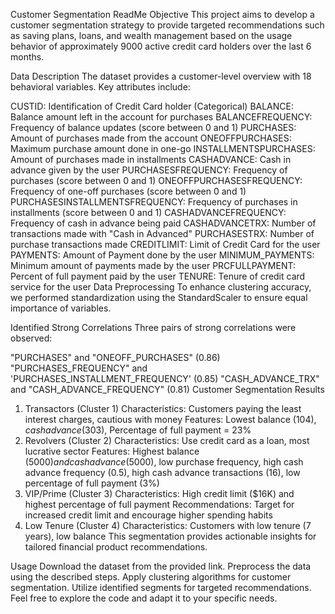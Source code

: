 Customer Segmentation ReadMe
Objective
This project aims to develop a customer segmentation strategy to provide targeted recommendations such as saving plans, loans, and wealth management based on the usage behavior of approximately 9000 active credit card holders over the last 6 months.

Data Description
The dataset provides a customer-level overview with 18 behavioral variables. Key attributes include:

CUSTID: Identification of Credit Card holder (Categorical)
BALANCE: Balance amount left in the account for purchases
BALANCEFREQUENCY: Frequency of balance updates (score between 0 and 1)
PURCHASES: Amount of purchases made from the account
ONEOFFPURCHASES: Maximum purchase amount done in one-go
INSTALLMENTSPURCHASES: Amount of purchases made in installments
CASHADVANCE: Cash in advance given by the user
PURCHASESFREQUENCY: Frequency of purchases (score between 0 and 1)
ONEOFFPURCHASESFREQUENCY: Frequency of one-off purchases (score between 0 and 1)
PURCHASESINSTALLMENTSFREQUENCY: Frequency of purchases in installments (score between 0 and 1)
CASHADVANCEFREQUENCY: Frequency of cash in advance being paid
CASHADVANCETRX: Number of transactions made with "Cash in Advanced"
PURCHASESTRX: Number of purchase transactions made
CREDITLIMIT: Limit of Credit Card for the user
PAYMENTS: Amount of Payment done by the user
MINIMUM_PAYMENTS: Minimum amount of payments made by the user
PRCFULLPAYMENT: Percent of full payment paid by the user
TENURE: Tenure of credit card service for the user
Data Preprocessing
To enhance clustering accuracy, we performed standardization using the StandardScaler to ensure equal importance of variables.

Identified Strong Correlations
Three pairs of strong correlations were observed:

"PURCHASES" and "ONEOFF_PURCHASES" (0.86)
"PURCHASES_FREQUENCY" and 'PURCHASES_INSTALLMENT_FREQUENCY' (0.85)
"CASH_ADVANCE_TRX" and "CASH_ADVANCE_FREQUENCY" (0.81)
Customer Segmentation Results
1. Transactors (Cluster 1)
Characteristics: Customers paying the least interest charges, cautious with money
Features: Lowest balance ($104), cash advance ($303), Percentage of full payment = 23%
2. Revolvers (Cluster 2)
Characteristics: Use credit card as a loan, most lucrative sector
Features: Highest balance ($5000) and cash advance ($5000), low purchase frequency, high cash advance frequency (0.5), high cash advance transactions (16), low percentage of full payment (3%)
3. VIP/Prime (Cluster 3)
Characteristics: High credit limit ($16K) and highest percentage of full payment
Recommendations: Target for increased credit limit and encourage higher spending habits
4. Low Tenure (Cluster 4)
Characteristics: Customers with low tenure (7 years), low balance
This segmentation provides actionable insights for tailored financial product recommendations.

Usage
Download the dataset from the provided link.
Preprocess the data using the described steps.
Apply clustering algorithms for customer segmentation.
Utilize identified segments for targeted recommendations.
Feel free to explore the code and adapt it to your specific needs.
